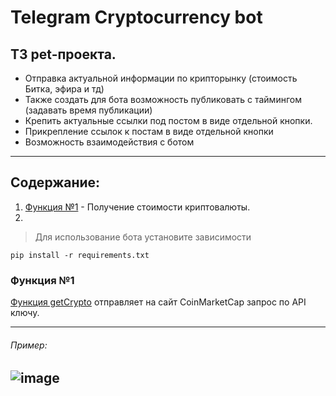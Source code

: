 # Telegram Cryptocurrency bot

## ТЗ pet-проекта.
- Отправка актуальной информации по крипторынку (стоимость Битка, эфира и тд) 
- Также создать для бота возможность публиковать с таймингом (задавать время публикации)
- Крепить актуальные ссылки под постом в виде отдельной кнопки.
- Прикрепление ссылок к постам в виде отдельной кнопки
- Возможность взаимодействия с ботом
---

## Содержание:
1. [Функция №1](#функция-1) - Получение стоимости криптовалюты.
2. 

> Для использование бота установите зависимости
```
pip install -r requirements.txt
```

### Функция №1
[Функция getCrypto](../main/scripts/getCrypto.py) отправляет на сайт CoinMarketCap запрос по API ключу.

---
###### Пример:
![image](https://github.com/Aveylof/Telegram-Cryptocurrency-bot/blob/main/gif/func_1.gif)
---
